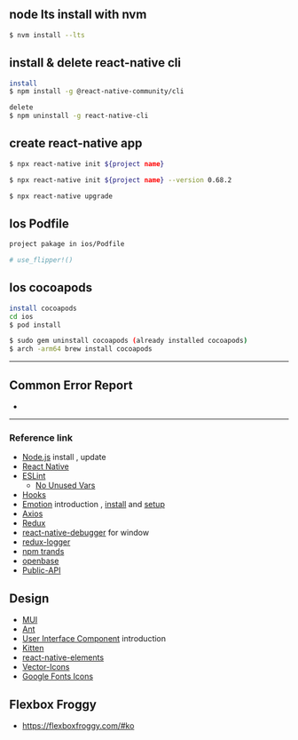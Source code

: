 ## node lts install with nvm

```bash
$ nvm install --lts
```

## install & delete react-native cli

```bash
install
$ npm install -g @react-native-community/cli

delete
$ npm uninstall -g react-native-cli
```

## create react-native app

```bash
$ npx react-native init ${project name}

$ npx react-native init ${project name} --version 0.68.2

$ npx react-native upgrade
```

## Ios Podfile
```bash
project pakage in ios/Podfile

# use_flipper!()
```

## Ios cocoapods

```bash
install cocoapods
cd ios
$ pod install

$ sudo gem uninstall cocoapods (already installed cocoapods)
$ arch -arm64 brew install cocoapods
```
---

## Common Error Report
-

---

### Reference link

- [Node.js](https://nodejs.org/ko) install , update
- [React Native](https://reactnative.dev)
- [ESLint](https://eslint.org)
  - [No Unused Vars](https://github.com/typescript-eslint/typescript-eslint/blob/master/packages/eslint-plugin/docs/rules/no-unused-vars.md)
- [Hooks](https://www.npmjs.com/package/eslint-plugin-react-hooks)
- [Emotion](https://emotion.sh/docs/introduction) introduction , [install](https://emotion.sh/docs/@emotion/native) and [setup](https://emotion.sh/docs/typescript)
- [Axios](https://www.npmjs.com/package/axios)
- [Redux](https://redux.js.org/introduction/installation)
- [react-native-debugger](https://github.com/jhen0409/react-native-debugger/releases) for window
- [redux-logger](https://github.com/LogRocket/redux-logger)
- [npm trands](https://www.npmtrends.com)
- [openbase](https://openbase.com)
- [Public-API](https://github.com/public-apis/public-apis)

## Design

- [MUI](https://mui.com/getting-started/usage)
- [Ant](https://ant.design/components/overview)
- [User Interface Component](https://docs.expo.dev/guides/userinterface) introduction
- [Kitten](https://akveo.github.io/react-native-ui-kitten)
- [react-native-elements](https://reactnativeelements.com/docs)
- [Vector-Icons](https://icons.expo.fyi)
- [Google Fonts Icons](https://fonts.google.com/icons)

## Flexbox Froggy

- https://flexboxfroggy.com/#ko
